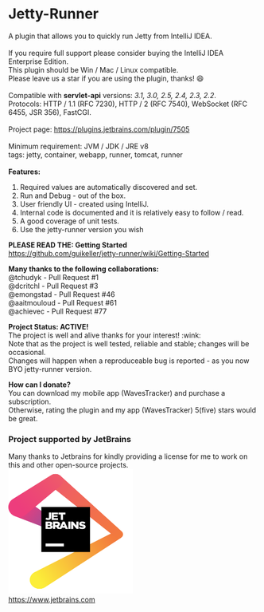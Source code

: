 Jetty-Runner
============
A plugin that allows you to quickly run Jetty from IntelliJ IDEA. <br>
<br>
If you require full support please consider buying the IntelliJ IDEA Enterprise Edition. <br>
This plugin should be Win / Mac / Linux compatible. <br>
Please leave us a star if you are using the plugin, thanks! :smile: <br>
<br>
Compatible with <b>servlet-api</b> versions: <i>3.1, 3.0, 2.5, 2.4, 2.3, 2.2</i>. <br>
Protocols: HTTP / 1.1 (RFC 7230), HTTP / 2 (RFC 7540), WebSocket (RFC 6455, JSR 356), FastCGI. <br>
<br>
Project page: https://plugins.jetbrains.com/plugin/7505 <br>
<br>
Minimum requirement: JVM / JDK / JRE v8 <br>
tags: jetty, container, webapp, runner, tomcat, runner <br>
<br>
<b>Features:</b><br>
1) Required values are automatically discovered and set.<br>
2) Run and Debug - out of the box.<br>
3) User friendly UI - created using IntelliJ.<br>
4) Internal code is documented and it is relatively easy to follow / read.<br>
5) A good coverage of unit tests.<br>
6) Use the jetty-runner version you wish<br>

<b>PLEASE READ THE: Getting Started</b><br>
https://github.com/guikeller/jetty-runner/wiki/Getting-Started

<p>
 <b>Many thanks to the following collaborations:</b><br>
 @tchudyk - Pull Request #1<br>
 @dcritchl - Pull Request #3<br>
 @emongstad - Pull Request #46<br>
 @aaitmouloud - Pull Request #61<br>
 @achievec - Pull Request #77<br>
</p>

<p>
 <b>Project Status: ACTIVE!</b> <br>
 The project is well and alive thanks for your interest! :wink: <br>
 Note that as the project is well tested, reliable and stable; changes will be occasional.<br> 
 Changes will happen when a reproduceable bug is reported - as you now BYO jetty-runner version.
</p>

<p>
 <b>How can I donate?</b> <br>
 You can download my mobile app (WavesTracker) and purchase a subscription.<br>
 Otherwise, rating the plugin and my app (WavesTracker) 5(five) stars would be great.<br>
</p>

<p>
 <h3>Project supported by JetBrains</h3>
 Many thanks to Jetbrains for kindly providing a license for me to work on this and other open-source projects.
 <br>
 <a href="https://www.jetbrains.com/?from=7505-idea-jetty-runner">
   <img alt="Jetbrains" src="https://raw.githubusercontent.com/guikeller/blob/master/jetbrains.png" width="250" height="250">
 </a>
 <br>
 <a href="https://www.jetbrains.com/?from=7505-idea-jetty-runner">
   https://www.jetbrains.com
 </a>
 <br>
</p>
